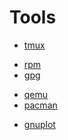 # Tools

- [tmux](./tmux.md)
<!--- [screen](./screen.md) --->
<!--- [emacs](./emacs.md) --->
- [rpm](./rpm.md)
- [gpg](./gpg.md)
<!--- [radare2](./radare2.md) --->
- [qemu](./qemu.md)
- [pacman](./pacman.md)
<!--- [dot](./dot.md) --->
<!--- [ffmpeg](./ffmpeg.md) --->
- [gnuplot](./gnuplot.md)
<!-- [restic](./restic.md) --->
<!--- [qrencode](./qrencode.md) --->
